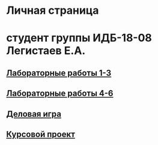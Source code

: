 # Личная страница
# студент группы ИДБ-18-08 Легистаев Е.А.

## [Лабораторные работы 1-3](https://github.com/LegistaevE/Egor-Legistaev/wiki/%D0%9B%D0%B0%D0%B1%D0%BE%D1%80%D0%B0%D1%82%D0%BE%D1%80%D0%BD%D1%8B%D0%B5-%D1%80%D0%B0%D0%B1%D0%BE%D1%82%D1%8B-1-3)
## [Лабораторные работы 4-6](https://github.com/LegistaevE/Egor-Legistaev/wiki/%D0%9B%D0%B0%D0%B1%D0%BE%D1%80%D0%B0%D1%82%D0%BE%D1%80%D0%BD%D1%8B%D0%B5-%D1%80%D0%B0%D0%B1%D0%BE%D1%82%D1%8B-4-6)
## [Деловая игра](https://github.com/LegistaevE/Egor-Legistaev/wiki/%D0%94%D0%B5%D0%BB%D0%BE%D0%B2%D0%B0%D1%8F-%D0%B8%D0%B3%D1%80%D0%B0)
## [Курсовой проект](https://github.com/LegistaevE/Egor-Legistaev/wiki/%D0%9A%D1%83%D1%80%D1%81%D0%BE%D0%B2%D0%B0%D1%8F-%D1%80%D0%B0%D0%B1%D0%BE%D1%82%D0%B0)
